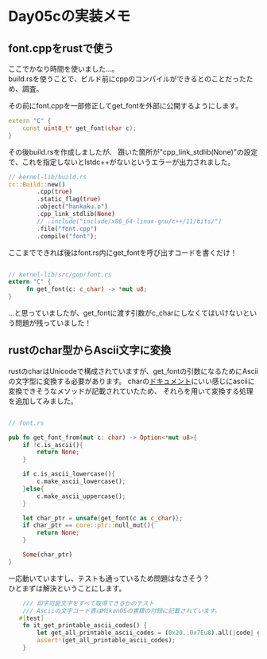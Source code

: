 # Day05cの実装メモ

## font.cppをrustで使う

ここでかなり時間を使いました...。  
build.rsを使うことで、ビルド前にcppのコンパイルができるとのことだったため、調査。  

その前にfont.cppを一部修正してget_fontを外部に公開するようにします。
```cpp
extern "C" {
    const uint8_t* get_font(char c);
}
```

その後build.rsを作成しましたが、 躓いた箇所が"cpp_link_stdlib(None)"の設定で、これを指定しないとlstdc++がないというエラーが出力されました。
```rust 
// kernel-lib/build.rs
cc::Build::new()
        .cpp(true)
        .static_flag(true)
        .object("hankaku.o")
        .cpp_link_stdlib(None)
        // .include("include/x86_64-linux-gnu/c++/11/bits/")
        .file("font.cpp")
        .compile("font");
```

ここまでできれば後はfont.rs内にget_fontを呼び出すコードを書くだけ！
```rust 

// kernel-lib/src/gop/font.rs
extern "C" {
     fn get_font(c: c_char) -> *mut u8;
}
```

...と思っていましたが、get_fontに渡す引数がc_charにしなくてはいけないという問題が残っていました！　　  

## rustのchar型からAscii文字に変換

rustのcharはUnicodeで構成されていますが、get_fontの引数になるためにAsciiの文字型に変換する必要があります。
charの[ドキュメント](https://doc.rust-lang.org/std/primitive.char.html)にいい感じにasciiに変換できそうなメソッドが記載されていたため、
それらを用いて変換する処理を追加してみました。

```rust

// font.rs

pub fn get_font_from(mut c: char) -> Option<*mut u8>{
    if !c.is_ascii(){
        return None;
    }

    if c.is_ascii_lowercase(){
        c.make_ascii_lowercase();
    }else{
        c.make_ascii_uppercase();
    }

    let char_ptr = unsafe{get_font(c as c_char)};
    if char_ptr == core::ptr::null_mut(){
        return None;
    }

    Some(char_ptr)
}
```

一応動いていますし、テストも通っているため問題はなさそう？  
ひとまずは解決ということにします。
```rust 
    /// 印字可能文字をすべて取得できるかのテスト
    /// Asciiの文字コード表はMikanOSの書籍の付録に記載されています。
   #[test]
    fn it_get_printable_ascii_codes() {
        let get_all_printable_ascii_codes = (0x20..0x7Eu8).all(|code| get_font_from(char::from(code)).is_some());
        assert!(get_all_printable_ascii_codes);
    }

```